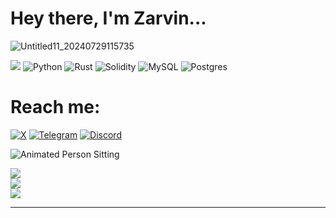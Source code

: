# Hey there, I'm Zarvin...
![Untitled11_20240729115735](https://github.com/user-attachments/assets/e927dfa7-b582-45c8-912b-34f955984355)


[![](https://visitcount.itsvg.in/api?id=realZarvin&icon=3&color=12)](https://visitcount.itsvg.in) ![Python](https://img.shields.io/badge/python-3670A0?style=for-the-badge&logo=python&logoColor=ffdd54) ![Rust](https://img.shields.io/badge/rust-%23000000.svg?style=for-the-badge&logo=rust&logoColor=white) ![Solidity](https://img.shields.io/badge/Solidity-%23363636.svg?style=for-the-badge&logo=solidity&logoColor=white) ![MySQL](https://img.shields.io/badge/mysql-4479A1.svg?style=for-thebadge&logo=mysql&logoColor=white) ![Postgres](https://img.shields.io/badge/postgres-%23316192.svg?style=for-the-badge&logo=postgresql&logoColor=white)

# Reach me:
[![X](https://img.shields.io/badge/X-black.svg?logo=X&logoColor=white)](https://x.com/@0xzarvin) [![Telegram](https://img.shields.io/badge/Telegram-Join%20Chat-blue)](https://t.me/realzarvin) [![Discord](https://img.shields.io/badge/Discord-Join%20Server-blue?logo=discord)](https://discord.com/invite/7ZSPcb8b)


![Animated Person Sitting](https://media4.giphy.com/media/qgQUggAC3Pfv687qPC/giphy.gif?cid=6c09b952dqd2decpho1x8hf45voetqqpor1eiviyw5ow9i03&ep=v1_internal_gif_by_id&rid=giphy.gif&ct=g)



![](https://github-readme-streak-stats.herokuapp.com/?user=realZarvin&theme=dark&hide_border=false)<br/>
![](https://github-readme-stats.vercel.app/api/top-langs/?username=realZarvin&theme=dark&hide_border=false&include_all_commits=false&count_private=false&layout=compact)<br/>
[![](https://github-readme-activity-graph.cyclic.app/graph?username=realZarvin&theme=react-dark)](https://github.com/realZarvin/github-readme-activity-graph)


---

